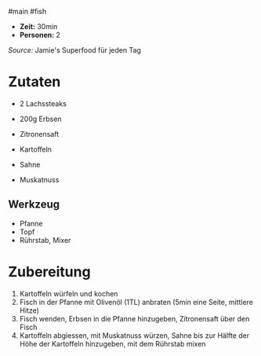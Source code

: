 #main #fish
* **Zeit:**  30min
* **Personen:** 2

*Source:* Jamie's Superfood für jeden Tag

# Zutaten
* 2 Lachssteaks
* 200g Erbsen
* Zitronensaft

* Kartoffeln
* Sahne
* Muskatnuss

## Werkzeug
* Pfanne
* Topf
* Rührstab, Mixer

# Zubereitung
1. Kartoffeln würfeln und kochen
2. Fisch in der Pfanne mit Olivenöl (1TL) anbraten (5min eine Seite, mittlere Hitze)
3. Fisch wenden, Erbsen in die Pfanne hinzugeben, Zitronensaft über den Fisch 
4. Kartoffeln abgiessen, mit Muskatnuss würzen, Sahne bis zur Hälfte der Höhe der Kartoffeln hinzugeben, mit dem Rührstab mixen 